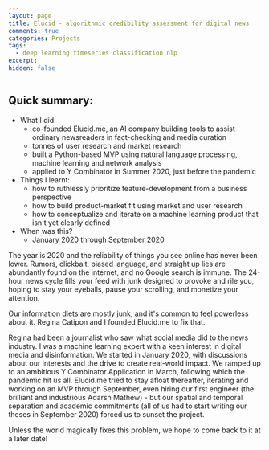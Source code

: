 ```yaml
---
layout: page
title: Elucid - algorithmic credibility assessment for digital news
comments: true
categories: Projects
tags:
  - deep learning timeseries classification nlp
excerpt:
hidden: false
---
```


## Quick summary:

- What I did:
    - co-founded Elucid.me, an AI company building tools to assist ordinary newsreaders in fact-checking and media curation
    - tonnes of user research and market research
    - built a Python-based MVP using natural language processing, machine learning and network analysis
    - applied to Y Combinator in Summer 2020, just before the pandemic
- Things I learnt:
    - how to ruthlessly prioritize feature-development from a business perspective
    - how to build product-market fit using market and user research
    - how to conceptualize and iterate on a machine learning product that isn't yet clearly defined
- When was this?
    - January 2020 through September 2020

The year is 2020 and the reliability of things you see online has never been lower. Rumors, clickbait, biased language, and straight up lies are abundantly found on the internet, and no Google search is immune. The 24-hour news cycle fills your feed with junk designed to provoke and rile you, hoping to stay your eyeballs, pause your scrolling, and monetize your attention.

Our information diets are mostly junk, and it's common to feel powerless about it. Regina Catipon and I founded Elucid.me to fix that.

Regina had been a journalist who saw what social media did to the news industry. I was a machine learning expert with a keen interest in digital media and disinformation. We started in January 2020, with discussions about our interests and the drive to create real-world impact. We ramped up to an ambitious Y Combinator Application in March, following which the pandemic hit us all. Elucid.me tried to stay afloat thereafter, iterating and working on an MVP through September, even hiring our first engineer (the brilliant and industrious Adarsh Mathew) - but our spatial and temporal separation and academic commitments (all of us had to start writing our theses in September 2020) forced us to sunset the project.

Unless the world magically fixes this problem, we hope to come back to it at a later date!
